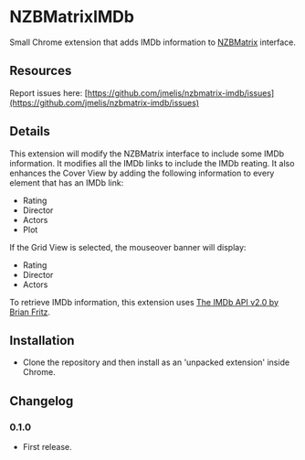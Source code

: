NZBMatrixIMDb
=============
Small Chrome extension that adds IMDb information to
[NZBMatrix](http://nzbmatrix.com/) interface.

Resources
---------
Report issues here:
[https://github.com/jmelis/nzbmatrix-imdb/issues](https://github.com/jmelis/nzbmatrix-imdb/issues)

Details
-------
This extension will modify the NZBMatrix interface to include some IMDb
information. It modifies all the IMDb links to include the IMDb reating. It
also enhances the Cover View by adding the following information to every
element that has an IMDb link:

* Rating
* Director
* Actors
* Plot

If the Grid View is selected, the mouseover banner will display:

* Rating
* Director
* Actors

To retrieve IMDb information, this extension uses [The IMDb API v2.0 by
Brian Fritz](http://www.imdbapi.com/).

Installation
------------
* Clone the repository and then install as an 'unpacked extension' inside Chrome.

Changelog
---------
### 0.1.0 ###
* First release.
